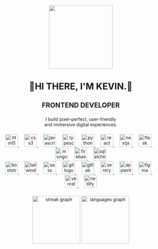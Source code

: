 <div align="center">
  <img height="200" src="https://github.com/BamberDev/BamberDev/assets/130122317/29dbd785-23c6-4b26-b6c6-83f9140f8cef"  />
</div>

###

<h1 align="center">👋HI THERE, I'M KEVIN.👋</h1>

###

<h2 align="center">FRONTEND DEVELOPER</h2>

###

<p align="center">I build pixel-perfect, user-friendly<br>and immersive digital experiences.</p>

###

<div align="center">
  <a href="https://www.w3.org/html/" target="_blank" rel="noopener noreferrer">
    <img src="https://cdn.jsdelivr.net/gh/devicons/devicon/icons/html5/html5-original.svg" height="40" alt="html5 logo" />
  </a>
  <img width="12" />
  <a href="https://www.w3.org/Style/CSS/" target="_blank" rel="noopener noreferrer">
    <img src="https://cdn.jsdelivr.net/gh/devicons/devicon/icons/css3/css3-original.svg" height="40" alt="css3 logo" />
  </a>
  <img width="12" />
  <a href="https://www.javascript.com/" target="_blank" rel="noopener noreferrer">
    <img src="https://cdn.jsdelivr.net/gh/devicons/devicon/icons/javascript/javascript-original.svg" height="40" alt="javascript logo" />
  </a>
  <img width="12" />
  <a href="https://www.typescriptlang.org/" target="_blank" rel="noopener noreferrer">
    <img src="https://cdn.jsdelivr.net/gh/devicons/devicon/icons/typescript/typescript-original.svg" height="40" alt="typescript logo" />
  </a>
  <img width="12" />
  <a href="https://www.python.org/" target="_blank" rel="noopener noreferrer">
    <img src="https://cdn.jsdelivr.net/gh/devicons/devicon/icons/python/python-original.svg" height="40" alt="python logo" />
  </a>
  <img width="12" />
  <a href="https://reactjs.org/" target="_blank" rel="noopener noreferrer">
    <img src="https://cdn.jsdelivr.net/gh/devicons/devicon/icons/react/react-original.svg" height="40" alt="react logo" />
  </a>
  <img width="12" />
  <a href="https://nextjs.org/" target="_blank" rel="noopener noreferrer">
    <img src="https://cdn.jsdelivr.net/gh/devicons/devicon/icons/nextjs/nextjs-original.svg" height="40" alt="nextjs logo" />
  </a>
  <img width="12" />
  <a href="https://flask.palletsprojects.com/" target="_blank" rel="noopener noreferrer">
    <img src="https://skillicons.dev/icons?i=flask" height="40" alt="flask logo" />
  </a>
  <img width="12" />
  <a href="https://www.mongodb.com/" target="_blank" rel="noopener noreferrer">
    <img src="https://cdn.simpleicons.org/mongodb/47A248" height="40" alt="mongodb logo" />
  </a>
  <img width="12" />
  <a href="https://firebase.google.com/" target="_blank" rel="noopener noreferrer">
    <img src="https://cdn.jsdelivr.net/gh/devicons/devicon/icons/firebase/firebase-plain.svg" height="40" alt="firebase logo" />
  </a>
  <img width="12" />
  <a href="https://docs.sqlalchemy.org/" target="_blank" rel="noopener noreferrer">
    <img src="https://cdn.jsdelivr.net/gh/devicons/devicon/icons/sqlalchemy/sqlalchemy-original.svg" height="40" alt="sqlalchemy logo" />
  </a>
</div>

<div align="center">
  <a href="https://getbootstrap.com/" target="_blank" rel="noopener noreferrer">
    <img src="https://cdn.jsdelivr.net/gh/devicons/devicon/icons/bootstrap/bootstrap-original.svg" height="40" alt="bootstrap logo" />
  </a>
  <img width="12" />
  <a href="https://tailwindcss.com/" target="_blank" rel="noopener noreferrer">
    <img src="https://cdn.simpleicons.org/tailwindcss/06B6D4" height="40" alt="tailwindcss logo" />
  </a>
  <img width="12" />
  <a href="https://sass-lang.com/" target="_blank" rel="noopener noreferrer">
    <img src="https://cdn.jsdelivr.net/gh/devicons/devicon/icons/sass/sass-original.svg" height="40" alt="sass logo" />
  </a>
  <img width="12" />
  <a href="https://git-scm.com/" target="_blank" rel="noopener noreferrer">
    <img src="https://cdn.simpleicons.org/git/F05032" height="40" alt="git logo" />
  </a>
  <img width="12" />
  <a href="https://about.gitlab.com/" target="_blank" rel="noopener noreferrer">
    <img src="https://cdn.jsdelivr.net/gh/devicons/devicon/icons/gitlab/gitlab-original.svg" height="40" alt="gitlab logo" />
  </a>
  <img width="12" />
  <a href="https://sentry.io/" target="_blank" rel="noopener noreferrer">
    <img src="https://skillicons.dev/icons?i=sentry" height="40" alt="sentry logo" />
  </a>
  <img width="12" />
  <a href="https://appwrite.io/" target="_blank" rel="noopener noreferrer">
    <img src="https://cdn.simpleicons.org/appwrite/F02E65" height="40" alt="appwrite logo" />
  </a>
  <img width="12" />
  <a href="https://www.figma.com/" target="_blank" rel="noopener noreferrer">
    <img src="https://cdn.jsdelivr.net/gh/devicons/devicon/icons/figma/figma-original.svg" height="40" alt="figma logo" />
  </a>
  <img width="12" />
  <a href="https://vercel.com/" target="_blank" rel="noopener noreferrer">
    <img src="https://skillicons.dev/icons?i=vercel" height="40" alt="vercel logo" />
  </a>
  <img width="12" />
  <a href="https://www.netlify.com/" target="_blank" rel="noopener noreferrer">
    <img src="https://cdn.simpleicons.org/netlify/00C7B7" height="40" alt="netlify logo" />
  </a>
</div>

###

<div align="center">
  <img src="https://streak-stats.demolab.com?user=BamberDev&locale=en&mode=daily&theme=react&hide_border=true&border_radius=5" height="150" alt="streak graph"  />
  <img src="https://github-readme-stats.vercel.app/api/top-langs?username=BamberDev&locale=en&hide_title=false&layout=compact&card_width=320&langs_count=4&theme=react&hide_border=true" height="150" alt="languages graph"  />
</div>

###
